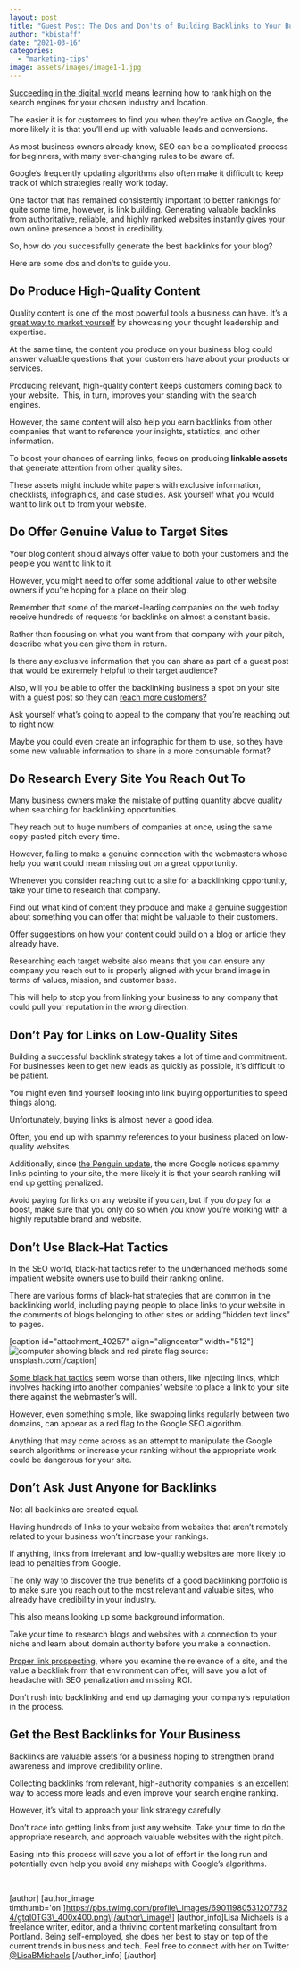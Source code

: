 ```yaml
---
layout: post
title: "Guest Post: The Dos and Don'ts of Building Backlinks to Your Business Blog"
author: "kbistaff"
date: "2021-03-16"
categories: 
  - "marketing-tips"
image: assets/images/image1-1.jpg
---
```


[Succeeding in the digital world](https://katebagoy.com/tony-robbins-business-tips/) means learning how to rank high on the search engines for your chosen industry and location. 

The easier it is for customers to find you when they’re active on Google, the more likely it is that you’ll end up with valuable leads and conversions.

As most business owners already know, SEO can be a complicated process for beginners, with many ever-changing rules to be aware of. 

Google’s frequently updating algorithms also often make it difficult to keep track of which strategies really work today. 

One factor that has remained consistently important to better rankings for quite some time, however, is link building. Generating valuable backlinks from authoritative, reliable, and highly ranked websites instantly gives your own online presence a boost in credibility. 

So, how do you successfully generate the best backlinks for your blog?

Here are some dos and don’ts to guide you. 

## Do Produce High-Quality Content

Quality content is one of the most powerful tools a business can have. It’s a [great way to market yourself](https://katebagoy.com/how-to-get-the-most-out-of-your-marketing-budget/) by showcasing your thought leadership and expertise. 

At the same time, the content you produce on your business blog could answer valuable questions that your customers have about your products or services. 

Producing relevant, high-quality content keeps customers coming back to your website.  This, in turn, improves your standing with the search engines. 

However, the same content will also help you earn backlinks from other companies that want to reference your insights, statistics, and other information.

To boost your chances of earning links, focus on producing **linkable assets** that generate attention from other quality sites. 

These assets might include white papers with exclusive information, checklists, infographics, and case studies. Ask yourself what you would want to link out to from your website. 

## Do Offer Genuine Value to Target Sites

Your blog content should always offer value to both your customers and the people you want to link to it. 

However, you might need to offer some additional value to other website owners if you’re hoping for a place on their blog. 

Remember that some of the market-leading companies on the web today receive hundreds of requests for backlinks on almost a constant basis. 

Rather than focusing on what you want from that company with your pitch, describe what you can give them in return. 

Is there any exclusive information that you can share as part of a guest post that would be extremely helpful to their target audience? 

Also, will you be able to offer the backlinking business a spot on your site with a guest post so they can [reach more customers?](https://katebagoy.com/how-to-tell-if-your-marketing-strategy-is-working/)

Ask yourself what’s going to appeal to the company that you’re reaching out to right now. 

Maybe you could even create an infographic for them to use, so they have some new valuable information to share in a more consumable format?

## Do Research Every Site You Reach Out To

Many business owners make the mistake of putting quantity above quality when searching for backlinking opportunities. 

They reach out to huge numbers of companies at once, using the same copy-pasted pitch every time. 

However, failing to make a genuine connection with the webmasters whose help you want could mean missing out on a great opportunity.

Whenever you consider reaching out to a site for a backlinking opportunity, take your time to research that company. 

Find out what kind of content they produce and make a genuine suggestion about something you can offer that might be valuable to their customers. 

Offer suggestions on how your content could build on a blog or article they already have. 

Researching each target website also means that you can ensure any company you reach out to is properly aligned with your brand image in terms of values, mission, and customer base. 

This will help to stop you from linking your business to any company that could pull your reputation in the wrong direction. 

## Don’t Pay for Links on Low-Quality Sites

Building a successful backlink strategy takes a lot of time and commitment. For businesses keen to get new leads as quickly as possible, it’s difficult to be patient. 

You might even find yourself looking into link buying opportunities to speed things along. 

Unfortunately, buying links is almost never a good idea. 

Often, you end up with spammy references to your business placed on low-quality websites. 

Additionally, since [the Penguin update](https://search.googleblog.com/2012/04/another-step-to-reward-high-quality.html), the more Google notices spammy links pointing to your site, the more likely it is that your search ranking will end up getting penalized. 

Avoid paying for links on any website if you can, but if you _do_ pay for a boost, make sure that you only do so when you know you’re working with a highly reputable brand and website. 

## Don’t Use Black-Hat Tactics

In the SEO world, black-hat tactics refer to the underhanded methods some impatient website owners use to build their ranking online. 

There are various forms of black-hat strategies that are common in the backlinking world, including paying people to place links to your website in the comments of blogs belonging to other sites or adding “hidden text links” to pages. 

\[caption id="attachment\_40257" align="aligncenter" width="512"\]![computer showing black and red pirate flag](images/unnamed.jpg) source: unsplash.com\[/caption\]

[Some black hat tactics](https://moz.com/beginners-guide-to-link-building) seem worse than others, like injecting links, which involves hacking into another companies’ website to place a link to your site there against the webmaster’s will. 

However, even something simple, like swapping links regularly between two domains, can appear as a red flag to the Google SEO algorithm. 

Anything that may come across as an attempt to manipulate the Google search algorithms or increase your ranking without the appropriate work could be dangerous for your site. 

## Don’t Ask Just Anyone for Backlinks

Not all backlinks are created equal. 

Having hundreds of links to your website from websites that aren’t remotely related to your business won’t increase your rankings. 

If anything, links from irrelevant and low-quality websites are more likely to lead to penalties from Google. 

The only way to discover the true benefits of a good backlinking portfolio is to make sure you reach out to the most relevant and valuable sites, who already have credibility in your industry. 

This also means looking up some background information.

Take your time to research blogs and websites with a connection to your niche and learn about domain authority before you make a connection. 

[Proper link prospecting](https://serptimizer.com/link-prospecting/), where you examine the relevance of a site, and the value a backlink from that environment can offer, will save you a lot of headache with SEO penalization and missing ROI. 

Don’t rush into backlinking and end up damaging your company’s reputation in the process. 

## Get the Best Backlinks for Your Business

Backlinks are valuable assets for a business hoping to strengthen brand awareness and improve credibility online. 

Collecting backlinks from relevant, high-authority companies is an excellent way to access more leads and even improve your search engine ranking. 

However, it’s vital to approach your link strategy carefully. 

Don’t race into getting links from just any website. Take your time to do the appropriate research, and approach valuable websites with the right pitch. 

Easing into this process will save you a lot of effort in the long run and potentially even help you avoid any mishaps with Google’s algorithms.

 

\[author\] \[author\_image timthumb='on'\]https://pbs.twimg.com/profile\_images/690119805312077824/gtqI0TG3\_400x400.png\[/author\_image\] \[author\_info\]Lisa Michaels is a freelance writer, editor, and a thriving content marketing consultant from Portland. Being self-employed, she does her best to stay on top of the current trends in business and tech. Feel free to connect with her on Twitter [@LisaBMichaels](https://twitter.com/LisaBMichaels).\[/author\_info\] \[/author\]
